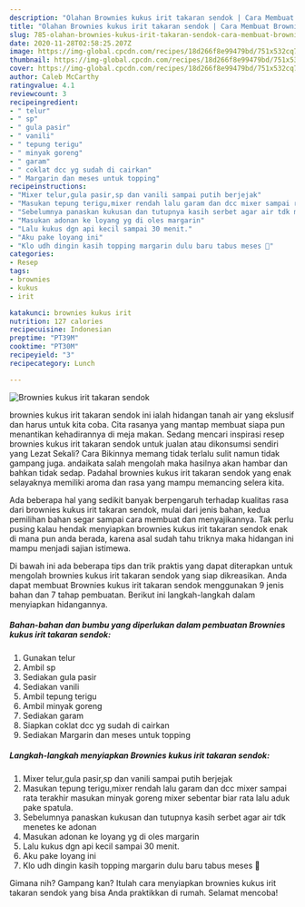 ```yaml
---
description: "Olahan Brownies kukus irit takaran sendok | Cara Membuat Brownies kukus irit takaran sendok Yang Paling Enak"
title: "Olahan Brownies kukus irit takaran sendok | Cara Membuat Brownies kukus irit takaran sendok Yang Paling Enak"
slug: 785-olahan-brownies-kukus-irit-takaran-sendok-cara-membuat-brownies-kukus-irit-takaran-sendok-yang-paling-enak
date: 2020-11-28T02:58:25.207Z
image: https://img-global.cpcdn.com/recipes/18d266f8e99479bd/751x532cq70/brownies-kukus-irit-takaran-sendok-foto-resep-utama.jpg
thumbnail: https://img-global.cpcdn.com/recipes/18d266f8e99479bd/751x532cq70/brownies-kukus-irit-takaran-sendok-foto-resep-utama.jpg
cover: https://img-global.cpcdn.com/recipes/18d266f8e99479bd/751x532cq70/brownies-kukus-irit-takaran-sendok-foto-resep-utama.jpg
author: Caleb McCarthy
ratingvalue: 4.1
reviewcount: 3
recipeingredient:
- " telur"
- " sp"
- " gula pasir"
- " vanili"
- " tepung terigu"
- " minyak goreng"
- " garam"
- " coklat dcc yg sudah di cairkan"
- " Margarin dan meses untuk topping"
recipeinstructions:
- "Mixer telur,gula pasir,sp dan vanili sampai putih berjejak"
- "Masukan tepung terigu,mixer rendah lalu garam dan dcc mixer sampai rata terakhir masukan minyak goreng mixer sebentar biar rata lalu aduk pake spatula."
- "Sebelumnya panaskan kukusan dan tutupnya kasih serbet agar air tdk menetes ke adonan"
- "Masukan adonan ke loyang yg di oles margarin"
- "Lalu kukus dgn api kecil sampai 30 menit."
- "Aku pake loyang ini"
- "Klo udh dingin kasih topping margarin dulu baru tabus meses 🤩"
categories:
- Resep
tags:
- brownies
- kukus
- irit

katakunci: brownies kukus irit 
nutrition: 127 calories
recipecuisine: Indonesian
preptime: "PT39M"
cooktime: "PT30M"
recipeyield: "3"
recipecategory: Lunch

---
```



![Brownies kukus irit takaran sendok](https://img-global.cpcdn.com/recipes/18d266f8e99479bd/751x532cq70/brownies-kukus-irit-takaran-sendok-foto-resep-utama.jpg)


brownies kukus irit takaran sendok ini ialah hidangan tanah air yang ekslusif dan harus untuk kita coba. Cita rasanya yang mantap membuat siapa pun menantikan kehadirannya di meja makan.
Sedang mencari inspirasi resep brownies kukus irit takaran sendok untuk jualan atau dikonsumsi sendiri yang Lezat Sekali? Cara Bikinnya memang tidak terlalu sulit namun tidak gampang juga. andaikata salah mengolah maka hasilnya akan hambar dan bahkan tidak sedap. Padahal brownies kukus irit takaran sendok yang enak selayaknya memiliki aroma dan rasa yang mampu memancing selera kita.



Ada beberapa hal yang sedikit banyak berpengaruh terhadap kualitas rasa dari brownies kukus irit takaran sendok, mulai dari jenis bahan, kedua pemilihan bahan segar sampai cara membuat dan menyajikannya. Tak perlu pusing kalau hendak menyiapkan brownies kukus irit takaran sendok enak di mana pun anda berada, karena asal sudah tahu triknya maka hidangan ini mampu menjadi sajian istimewa.


Di bawah ini ada beberapa tips dan trik praktis yang dapat diterapkan untuk mengolah brownies kukus irit takaran sendok yang siap dikreasikan. Anda dapat membuat Brownies kukus irit takaran sendok menggunakan 9 jenis bahan dan 7 tahap pembuatan. Berikut ini langkah-langkah dalam menyiapkan hidangannya.

<!--inarticleads1-->

##### Bahan-bahan dan bumbu yang diperlukan dalam pembuatan Brownies kukus irit takaran sendok:

1. Gunakan  telur
1. Ambil  sp
1. Sediakan  gula pasir
1. Sediakan  vanili
1. Ambil  tepung terigu
1. Ambil  minyak goreng
1. Sediakan  garam
1. Siapkan  coklat dcc yg sudah di cairkan
1. Sediakan  Margarin dan meses untuk topping




<!--inarticleads2-->

##### Langkah-langkah menyiapkan Brownies kukus irit takaran sendok:

1. Mixer telur,gula pasir,sp dan vanili sampai putih berjejak
1. Masukan tepung terigu,mixer rendah lalu garam dan dcc mixer sampai rata terakhir masukan minyak goreng mixer sebentar biar rata lalu aduk pake spatula.
1. Sebelumnya panaskan kukusan dan tutupnya kasih serbet agar air tdk menetes ke adonan
1. Masukan adonan ke loyang yg di oles margarin
1. Lalu kukus dgn api kecil sampai 30 menit.
1. Aku pake loyang ini
1. Klo udh dingin kasih topping margarin dulu baru tabus meses 🤩




Gimana nih? Gampang kan? Itulah cara menyiapkan brownies kukus irit takaran sendok yang bisa Anda praktikkan di rumah. Selamat mencoba!
